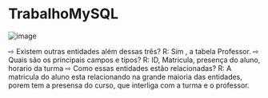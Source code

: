 # TrabalhoMySQL
![image](https://user-images.githubusercontent.com/86812071/211947774-c13b8739-289c-4e2f-b401-550bcac070ad.png)


⇨ Existem outras entidades além dessas três?
R: Sim , a tabela Professor.
⇨ Quais são os principais campos e tipos?
R: ID, Matricula, presença do aluno, horario da turma
⇨ Como essas entidades estão relacionadas?
R: A matricula do aluno esta relacionando na grande maioria das entidades, porem tem a presensa do curso, que interliga com a turma e o professor.
